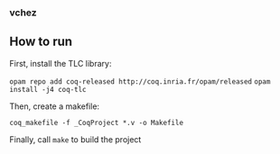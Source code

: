 ### vchez

## How to run
First, install the TLC library:

`opam repo add coq-released http://coq.inria.fr/opam/released`
`opam install -j4 coq-tlc`

Then, create a makefile:

`coq_makefile -f _CoqProject *.v -o Makefile`

Finally, call `make` to build the project
